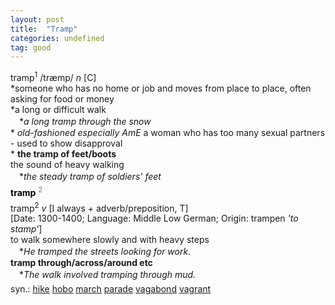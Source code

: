 ```yaml
---
layout: post
title:  "Tramp"
categories: undefined
tag: good
---
```

<DIV style="MARGIN: 0px 0px 5px">tramp<SUP>1</SUP> /træmp/ <I>n</I> [C] <BR>*someone who has no home or job and moves from place to place, often asking for food or money<BR>*a long or difficult walk<BR>　*<I>a long tramp through the snow</I><BR>* <I>old-fashioned especially AmE</I> a woman who has too many sexual partners - used to show disapproval<BR>* <B>the tramp of feet/boots</B><BR>the sound of heavy walking<BR>　*<I>the steady tramp of soldiers' feet</I></DIV>
<DIV style="COLOR: #808080; MARGIN: 0px 0px 5px; LINE-HEIGHT: normal"><SPAN style="FONT-SIZE: 10.5pt; COLOR: #000000; LINE-HEIGHT: normal"><B>tramp</B></SPAN> <SUP style="FONT-SIZE: 83%; LINE-HEIGHT: normal">2</SUP> </DIV>
<DIV style="MARGIN: 0px 0px 5px">tramp<SUP>2</SUP> <I>v</I> [I always + adverb/preposition, T] <BR>[Date: 1300-1400; Language: Middle Low German; Origin: trampen <I>'to stamp'</I>]<BR>to walk somewhere slowly and with heavy steps<BR>　*<I>He tramped the streets looking for work.</I><BR><B>tramp through/across/around etc</B><BR>　*<I>The walk involved tramping through mud.</I></DIV>
<DIV style="MARGIN: 0px 0px 5px">
<DIV style="MARGIN: 4px 0px">syn.: <A href="{{ site.baseurl }}/hike"><U>hike</U></A> <A href="{{ site.baseurl }}/hobo"><U>hobo</U></A> <A href="{{ site.baseurl }}/march"><U>march</U></A> <A href="{{ site.baseurl }}/parade"><U>parade</U></A> <A href="{{ site.baseurl }}/vagabond"><U>vagabond</U></A> <A href="{{ site.baseurl }}/vagrant"><U>vagrant</U></A></DIV></DIV>
